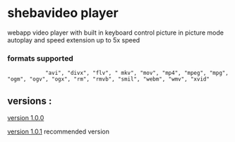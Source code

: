 # shebavideo player

webapp video player with built in keyboard control picture in picture mode autoplay and speed extension up to 5x speed

### formats supported
                "avi", "divx", "flv", " mkv", "mov", "mp4", "mpeg", "mpg", "ogm", "ogv", "ogx", "rm", "rmvb", "smil", "webm", "wmv", "xvid"
## versions :

[version 1.0.0](shebavideo.github.io/)

[version 1.0.1](shebavideos.github.io) recommended version

            
